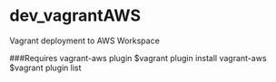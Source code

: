 # dev_vagrantAWS
Vagrant deployment to AWS Workspace

###Requires vagrant-aws plugin
$vagrant plugin install vagrant-aws
$vagrant plugin list

